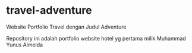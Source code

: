 # travel-adventure
Website Portfolio Travel dengan Judul Adventure

Repository ini adalah portfolio website hotel yg pertama milik Muhammad Yunus Almeida
